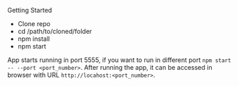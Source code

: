 Getting Started

- Clone repo
- cd /path/to/cloned/folder
- npm install
- npm start

App starts running in port 5555, if you want to run in different port `npm start -- --port <port_number>`. After running the app, it can be accessed in browser with URL `http://locahost:<port_number>`.